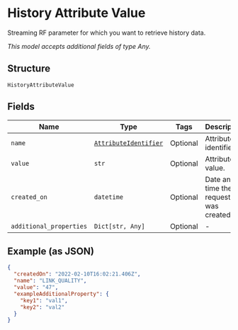 
# History Attribute Value

Streaming RF parameter for which you want to retrieve history data.

*This model accepts additional fields of type Any.*

## Structure

`HistoryAttributeValue`

## Fields

| Name | Type | Tags | Description |
|  --- | --- | --- | --- |
| `name` | [`AttributeIdentifier`](../../doc/models/attribute-identifier.md) | Optional | Attribute identifier. |
| `value` | `str` | Optional | Attribute value. |
| `created_on` | `datetime` | Optional | Date and time the request was created. |
| `additional_properties` | `Dict[str, Any]` | Optional | - |

## Example (as JSON)

```json
{
  "createdOn": "2022-02-10T16:02:21.406Z",
  "name": "LINK_QUALITY",
  "value": "47",
  "exampleAdditionalProperty": {
    "key1": "val1",
    "key2": "val2"
  }
}
```

